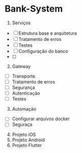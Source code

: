 # Bank-System

1. Serviços
  - [ ] Estrutura base e arquitetura
  - [ ] Tratamento de erros
  - [ ] Testes
  - [ ] Configuração do banco
  - [ ]
2. Gateway
  - [ ] Transporte
  - [ ] Tratamento de erros
  - [ ] Segurança
  - [ ] Autenticação
  - [ ] Testes
3. Automação 
  - [ ] Configurar arquivos docker
  - [ ] Seguraça
4. Projeto iOS
5. Projeto Android
6. Projeto Flutter